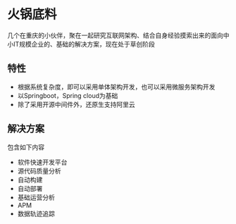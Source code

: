 # 火锅底料

几个在重庆的小伙伴，聚在一起研究互联网架构、结合自身经验摸索出来的面向中小IT规模企业的、基础的解决方案，现在处于草创阶段

## 特性

- 根据系统复杂度，即可以采用单体架构开发，也可以采用微服务架构开发
- 以Springboot，Spring cloud为基础
- 除了采用开源中间件外，还原生支持阿里云

## 解决方案

包含如下内容

- 软件快速开发平台
- 源代码质量分析
- 自动构建
- 自动部署
- 基础运营分析
- APM
- 数据轨迹追踪
